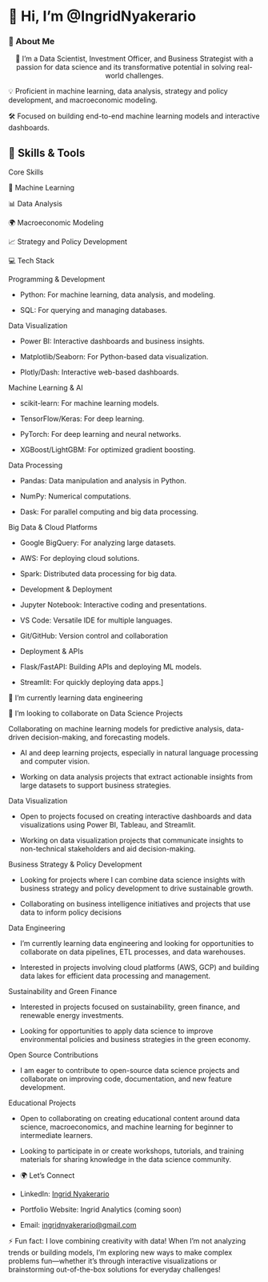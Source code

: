 <p align="center">
   
   # 👋 Hi, I’m @IngridNyakerario
</p>
 
   ### 🚀 About Me
 
<p align="center">
  🌟 I’m a Data Scientist, Investment Officer, and Business Strategist with a passion for data science and its transformative potential in solving real-world challenges.

   💡 Proficient in machine learning, data analysis, strategy and policy development, and macroeconomic modeling.

   🛠️ Focused on building end-to-end machine learning models and interactive dashboards.
</p>

   💼 Skills & Tools
-   
  Core Skills

  🤖 Machine Learning
  
   📊 Data Analysis
   
   🌍 Macroeconomic Modeling
    
   📈 Strategy and Policy Development

  
 💻 Tech Stack
  
   Programming & Development
   -   Python: For machine learning, data analysis, and modeling.

   -   SQL: For querying and managing databases.
  
  Data Visualization
    
   - Power BI: Interactive dashboards and business insights.
     
   - Matplotlib/Seaborn: For Python-based data visualization.
     
   - Plotly/Dash: Interactive web-based dashboards.

   Machine Learning & AI
   
-    scikit-learn: For machine learning models.
    
-    TensorFlow/Keras: For deep learning.

-    PyTorch: For deep learning and neural networks.

-    XGBoost/LightGBM: For optimized gradient boosting.

  Data Processing

-    Pandas: Data manipulation and analysis in Python.

-    NumPy: Numerical computations.

-    Dask: For parallel computing and big data processing.
    
 Big Data & Cloud Platforms
 
-    Google BigQuery: For analyzing large datasets.
    
-    AWS: For deploying cloud solutions.
    
-    Spark: Distributed data processing for big data.
    
-  Development & Deployment
  
-    Jupyter Notebook: Interactive coding and presentations.
    
-    VS Code: Versatile IDE for multiple languages.
    
-    Git/GitHub: Version control and collaboration
    
-  Deployment & APIs
  
-    Flask/FastAPI: Building APIs and deploying ML models.
     
-    Streamlit: For quickly deploying data apps.]
  
 🌱 I’m currently learning data engineering 

 
 💞️ I’m looking to collaborate on Data Science Projects 

 
 Collaborating on machine learning models for predictive analysis, data-driven decision-making, and forecasting models.
 
-    AI and deep learning projects, especially in natural language processing and computer vision.
    
-    Working on data analysis projects that extract actionable insights from large datasets to support business strategies.
  
 Data Visualization
 
-    Open to projects focused on creating interactive dashboards and data visualizations using Power BI, Tableau, and Streamlit.
  
-    Working on data visualization projects that communicate insights to non-technical stakeholders and aid decision-making.
  
  Business Strategy & Policy Development
  
-    Looking for projects where I can combine data science insights with business strategy and policy development to drive sustainable growth.
  
-    Collaborating on business intelligence initiatives and projects that use data to inform policy decisions
  
  Data Engineering
  
-    I’m currently learning data engineering and looking for opportunities to collaborate on data pipelines, ETL processes, and data warehouses.
   
-    Interested in projects involving cloud platforms (AWS, GCP) and building data lakes for efficient data processing and management.
  
  Sustainability and Green Finance
  
-    Interested in projects focused on sustainability, green finance, and renewable energy investments.
  
-    Looking for opportunities to apply data science to improve environmental policies and business strategies in the green economy.
  
  Open Source Contributions
  
-    I am eager to contribute to open-source data science projects and collaborate on improving code, documentation, and new feature development.
  
  Educational Projects
  
-    Open to collaborating on creating educational content around data science, macroeconomics, and machine learning for beginner to intermediate learners.
  
-    Looking to participate in or create workshops, tutorials, and training materials for sharing knowledge in the data science community.
  
- 🌍 Let’s Connect
  
-    LinkedIn: [Ingrid Nyakerario](https://www.linkedin.com/in/ingrid-ong-uti-43a93361/)
  
-    Portfolio Website: Ingrid Analytics (coming soon)
  
-    Email: ingridnyakerario@gmail.com
  
 ⚡ Fun fact: I love combining creativity with data! When I’m not analyzing trends or building models, I’m exploring new ways to make complex problems fun—whether it’s through interactive visualizations or brainstorming out-of-the-box solutions for everyday challenges!


<!---
IngridNyakerario/IngridNyakerario is a ✨ special ✨ repository because its `README.md` (this file) appears on your GitHub profile.
You can click the Preview link to take a look at your changes.
--->
